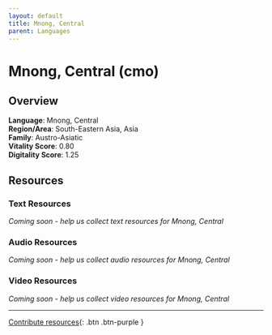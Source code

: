```yaml
---
layout: default
title: Mnong, Central
parent: Languages
---
```


# Mnong, Central (cmo)

## Overview

**Language**: Mnong, Central  
**Region/Area**: South-Eastern Asia, Asia  
**Family**: Austro-Asiatic  
**Vitality Score**: 0.80  
**Digitality Score**: 1.25  

## Resources

### Text Resources
*Coming soon - help us collect text resources for Mnong, Central*

### Audio Resources
*Coming soon - help us collect audio resources for Mnong, Central*

### Video Resources
*Coming soon - help us collect video resources for Mnong, Central*

---

[Contribute resources](https://fairtrain.github.io/){: .btn .btn-purple }
